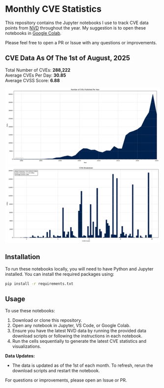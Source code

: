 # Monthly CVE Statistics

This repository contains the Jupyter notebooks I use to track CVE data points from [NVD](https://nvd.nist.gov/) throughout the year. My suggestion is to open these notebooks in [Google Colab](https://colab.research.google.com).

Please feel free to open a PR or Issue with any questions or improvements.

## CVE Data As Of The 1st of August, 2025

Total Number of CVEs: **288,222**<br/>
Average CVEs Per Day: **30.85**<br/>
Average CVSS Score: **6.88**<br/>

![CVE Graph](all.png "CVE Graph")<br/>
![CVSS Graph](cvss.png "CVSS Graph")

## Installation

To run these notebooks locally, you will need to have Python and Jupyter installed. You can install the required packages using:

```bash
pip install -r requirements.txt
```

## Usage

To use these notebooks:

1. Download or clone this repository.
2. Open any notebook in Jupyter, VS Code, or Google Colab.
3. Ensure you have the latest NVD data by running the provided data download scripts or following the instructions in each notebook.
4. Run the cells sequentially to generate the latest CVE statistics and visualizations.

**Data Updates:**
- The data is updated as of the 1st of each month. To refresh, rerun the download scripts and restart the notebook.

For questions or improvements, please open an Issue or PR.